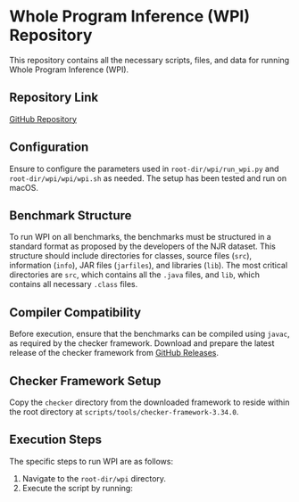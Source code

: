 # Whole Program Inference (WPI) Repository

This repository contains all the necessary scripts, files, and data for running Whole Program Inference (WPI). 

## Repository Link
[GitHub Repository](https://github.com/erfan-arvan/assignment)

## Configuration
Ensure to configure the parameters used in `root-dir/wpi/run_wpi.py` and `root-dir/wpi/wpi/wpi.sh` as needed. The setup has been tested and run on macOS.

## Benchmark Structure
To run WPI on all benchmarks, the benchmarks must be structured in a standard format as proposed by the developers of the NJR dataset. This structure should include directories for classes, source files (`src`), information (`info`), JAR files (`jarfiles`), and libraries (`lib`). The most critical directories are `src`, which contains all the `.java` files, and `lib`, which contains all necessary `.class` files.

## Compiler Compatibility
Before execution, ensure that the benchmarks can be compiled using `javac`, as required by the checker framework. Download and prepare the latest release of the checker framework from [GitHub Releases](https://github.com/typetools/checker-framework/releases/tag/checker-framework-3.42.0). 

## Checker Framework Setup
Copy the `checker` directory from the downloaded framework to reside within the root directory at `scripts/tools/checker-framework-3.34.0`.

## Execution Steps
The specific steps to run WPI are as follows:

1. Navigate to the `root-dir/wpi` directory.
2. Execute the script by running:
